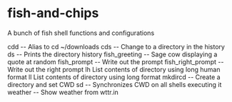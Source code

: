# fish-and-chips
A bunch of fish shell functions and configurations

cdd -- Alias to cd ~/downloads
cds -- Change to a directory in the history
ds -- Prints the directory history
fish_greeting -- Sage cow displaying a quote at random
fish_prompt -- Write out the prompt
fish_right_prompt -- Write out the right prompt
lh  List contents of directory using long human format
ll  List contents of directory using long format
mkdircd -- Create a directory and set CWD
sd -- Synchronizes CWD on all shells executing it
weather -- Show weather from wttr.in
